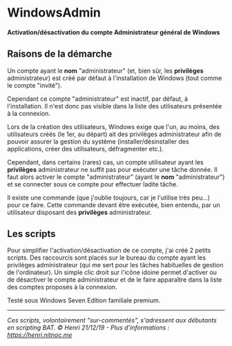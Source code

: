 # WindowsAdmin

#### Activation/désactivation du compte Administrateur général de Windows

## Raisons de la démarche

Un compte ayant le **nom** "administrateur" (et, bien sûr, les **privilèges** administrateur) est créé par défaut à l'installation de Windows (tout comme le compte "invité").

Cependant ce compte "administrateur" est inactif, par défaut, à l'installation. Il n'est donc pas visible dans la liste des utilisateurs présentée à la connexion.

Lors de la création des utilisateurs, Windows exige que l'un, au moins, des utilisateurs créés (le 1er, au départ) ait des privilèges administrateur afin de pouvoir assurer la gestion du système (installer/désinstaller des applications, créer des utilisateurs, défragmenter etc.).

Cependant, dans certains (rares) cas, un compte utilisateur ayant les **privilèges** administrateur ne suffit pas pour exécuter une tâche donnée. Il faut alors activer le compte "administrateur" (ayant le **nom** "administrateur") et se connecter sous ce compte pour effectuer ladite tâche.

Il existe une commande (que j'oublie toujours, car je l'utilise très peu...) pour ce faire. Cette commande devant être exécutée, bien entendu, par un utilisateur disposant des **privilèges** administrateur.

## Les scripts

Pour simplifier l'activation/désactivation de ce compte, j'ai créé 2 petits scripts. Des raccourcis sont placés sur le bureau du compte ayant les privilèges administrateur (qui me sert pour les tâches habituelles de gestion de l'ordinateur). Un simple clic droit sur l'icône idoine permet d'activer ou de désactiver le compte administrateur et de le faire apparaître dans la liste des comptes proposés à la connexion.

Testé sous Windows Seven Edition familiale premium.

---
_Ces scripts, volontairement "sur-commentés", s'adressent aux débutants en scripting BAT._
_© Henri 21/12/19 - Plus d'informations : https://henri.nitnoc.me_
